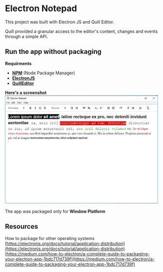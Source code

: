 
# Electron Notepad
This project was built with Electron JS and Quill Editor.

Quill provided a granular access to the editor's content, changes and events through a simple API.

## Run the app without packaging
**Requirments**

 - **[NPM](https://nodejs.org/)** (Node Package Manager)
 - **[ElectronJS](https://electronjs.org/)** 
 - **[QuillEditor](https://quilljs.com/)**

**Here's a screenshot**
![Image of Electron Notepad](https://github.com/oluwaseye/electron_notepad/blob/98b6d6b239f9aba10d27015e19031fc3b198c3ea/screenshot.jpg?raw=true)

The app was packaged only for **Window Platform**

## Resources
How to package for other operating systems
[https://electronjs.org/docs/tutorial/application-distribution](https://electronjs.org/docs/tutorial/application-distribution)
[https://medium.com/how-to-electron/a-complete-guide-to-packaging-your-electron-app-1bdc717d739f](https://medium.com/how-to-electron/a-complete-guide-to-packaging-your-electron-app-1bdc717d739f)
